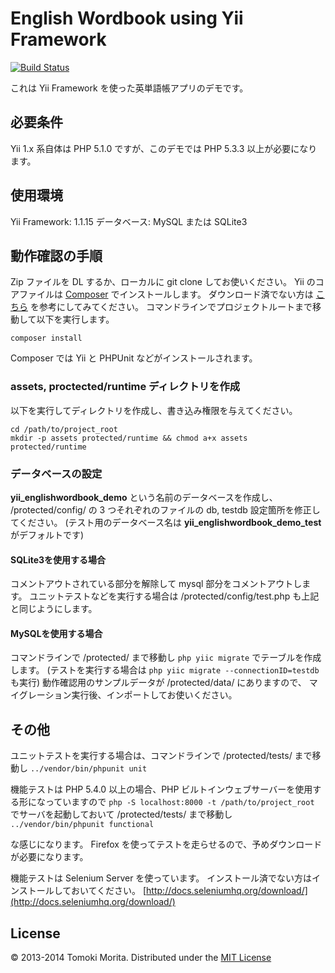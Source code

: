 # English Wordbook using Yii Framework
[![Build Status](https://travis-ci.org/jamband/yii-englishwordbook-demo.svg?branch=master)](https://travis-ci.org/jamband/yii-englishwordbook-demo)

これは Yii Framework を使った英単語帳アプリのデモです。

## 必要条件
Yii 1.x 系自体は PHP 5.1.0 ですが、このデモでは PHP 5.3.3 以上が必要になります。

## 使用環境
Yii Framework: 1.1.15
データベース: MySQL または SQLite3

## 動作確認の手順
Zip ファイルを DL するか、ローカルに git clone してお使いください。
Yii のコアファイルは [Composer](http://getcomposer.org/) でインストールします。
ダウンロード済でない方は [こちら](http://getcomposer.org/download/) を参考にしてみてください。
コマンドラインでプロジェクトルートまで移動して以下を実行します。

```shell
composer install
```

Composer では Yii と PHPUnit などがインストールされます。

### assets, proctected/runtime ディレクトリを作成
以下を実行してディレクトリを作成し、書き込み権限を与えてください。

```shell
cd /path/to/project_root
mkdir -p assets protected/runtime && chmod a+x assets protected/runtime
```

### データベースの設定
**yii_englishwordbook_demo** という名前のデータベースを作成し、
/protected/config/ の 3 つそれぞれのファイルの db, testdb 設定箇所を修正してください。
(テスト用のデータベース名は **yii_englishwordbook_demo_test** がデフォルトです)

#### SQLite3を使用する場合
コメントアウトされている部分を解除して mysql 部分をコメントアウトします。
ユニットテストなどを実行する場合は /protected/config/test.php も上記と同じようにします。

#### MySQLを使用する場合
コマンドラインで /protected/ まで移動し `php yiic migrate` でテーブルを作成します。
(テストを実行する場合は `php yiic migrate --connectionID=testdb` も実行)
動作確認用のサンプルデータが /protected/data/ にありますので、
マイグレーション実行後、インポートしてお使いください。

## その他
ユニットテストを実行する場合は、コマンドラインで
/protected/tests/ まで移動し `../vendor/bin/phpunit unit`

機能テストは PHP 5.4.0 以上の場合、PHP ビルトインウェブサーバーを使用する形になっていますので
`php -S localhost:8000 -t /path/to/project_root` でサーバを起動しておいて
/protected/tests/ まで移動し `../vendor/bin/phpunit functional`

な感じになります。
Firefox を使ってテストを走らせるので、予めダウンロードが必要になります。

機能テストは Selenium Server を使っています。
インストール済でない方はインストールしておいてください。
[http://docs.seleniumhq.org/download/](http://docs.seleniumhq.org/download/)

## License
&copy; 2013-2014 Tomoki Morita.
Distributed under the [MIT License](http://www.opensource.org/licenses/MIT)
